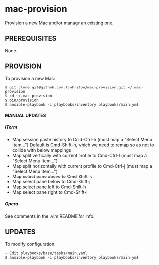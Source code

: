 # mac-provision

Provision a new Mac and/or manage an existing one.

## PREREQUISITES

None.

## PROVISION

To provision a new Mac:

```
$ git clone git@github.com:ljohnston/mac-provision.git ~/.mac-provision
$ cd ~/.mac-provision
$ bin/provision
$ ansible-playbook -i playbooks/inventory playbooks/main.yml
```

####  MANUAL UPDATES

##### iTerm

- Map session paste history to Cmd-Ctrl-h (must map a "Select Menu Item...")
    Default is Cmd-Shift-h, which we need to remap so as not to collide with
    below mappings
- Map split vertically with current profile to Cmd-Ctrl-l (must map a "Select Menu Item...") 
- Map split horizontally with current profile to Cmd-Ctrl-j (must map a "Select Menu Item...") 
- Map select pane above to Cmd-Shift-k
- Map select pane below to Cmd-Shift-j
- Map select pane left to Cmd-Shift-h
- Map select pane right to Cmd-Shift-l

##### Opera

See comments in the .vim README for info.

## UPDATES

To modify configuration:

```
- Edit playbooks/base/tasks/main.yaml
$ ansible-playbook -i playbooks/inventory playbooks/main.yml
```
